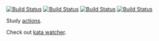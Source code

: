 [![Build Status](https://github.com/ericminio/learning-sql/actions/workflows/oracle.yml/badge.svg)](https://github.com/ericminio/learning-sql/actions)
[![Build Status](https://github.com/ericminio/learning-sql/actions/workflows/sqlserver.yml/badge.svg)](https://github.com/ericminio/learning-sql/actions)
[![Build Status](https://github.com/ericminio/learning-sql/actions/workflows/postgresql.yml/badge.svg)](https://github.com/ericminio/learning-sql/actions)
[![Build Status](https://github.com/ericminio/learning-sql/actions/workflows/mysql.yml/badge.svg)](https://github.com/ericminio/learning-sql/actions)

Study [actions](.github/workflows).

Check out [kata watcher](./support/katas).
